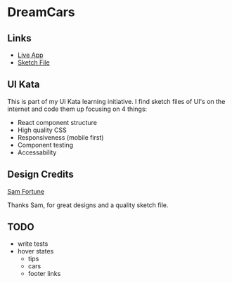# DreamCars

## Links

- [Live App](https://topleft.github.io/kata-car-ui/)
- [Sketch File](https://www.sketchappsources.com/free-source/3524-car-dealing-landing-page.html)

## UI Kata

This is part of my UI Kata learning initiative. I find sketch files of UI's on the internet and code them up focusing on 4 things:
 - React component structure
 - High quality CSS
 - Responsiveness (mobile first)
 - Component testing
 - Accessability

## Design Credits

[Sam Fortune](http://samfortuneux.com/)

Thanks Sam, for great designs and a quality sketch file.


## TODO

- write tests
- hover states
  - tips
  - cars
  - footer links

